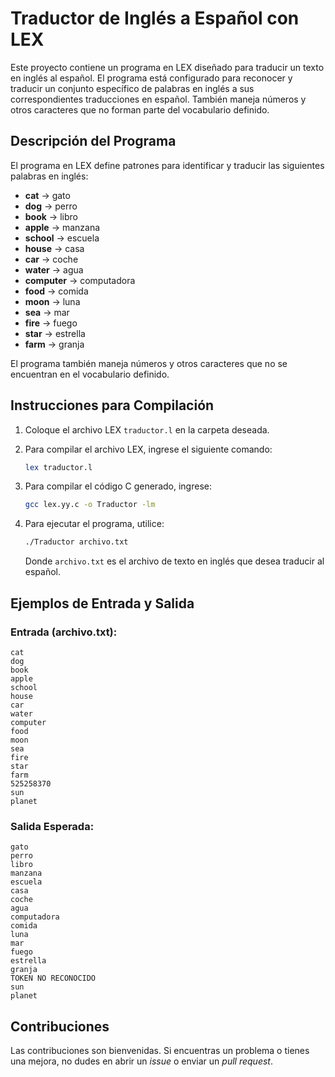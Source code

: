 # Traductor de Inglés a Español con LEX

Este proyecto contiene un programa en LEX diseñado para traducir un texto en inglés al español. El programa está configurado para reconocer y traducir un conjunto específico de palabras en inglés a sus correspondientes traducciones en español. También maneja números y otros caracteres que no forman parte del vocabulario definido.

## Descripción del Programa

El programa en LEX define patrones para identificar y traducir las siguientes palabras en inglés:

- **cat** -> gato
- **dog** -> perro
- **book** -> libro
- **apple** -> manzana
- **school** -> escuela
- **house** -> casa
- **car** -> coche
- **water** -> agua
- **computer** -> computadora
- **food** -> comida
- **moon** -> luna
- **sea** -> mar
- **fire** -> fuego
- **star** -> estrella
- **farm** -> granja

El programa también maneja números y otros caracteres que no se encuentran en el vocabulario definido.

## Instrucciones para Compilación

1. Coloque el archivo LEX `traductor.l` en la carpeta deseada.

2. Para compilar el archivo LEX, ingrese el siguiente comando:

    ```bash
    lex traductor.l
    ```

3. Para compilar el código C generado, ingrese:

    ```bash
    gcc lex.yy.c -o Traductor -lm
    ```

4. Para ejecutar el programa, utilice:

    ```bash
    ./Traductor archivo.txt
    ```

   Donde `archivo.txt` es el archivo de texto en inglés que desea traducir al español.

## Ejemplos de Entrada y Salida

### Entrada (archivo.txt):

```
cat
dog
book
apple
school
house
car
water
computer
food
moon
sea
fire
star
farm
525258370
sun
planet
```

### Salida Esperada:

```
gato
perro
libro
manzana
escuela
casa
coche
agua
computadora
comida
luna
mar
fuego
estrella
granja
TOKEN NO RECONOCIDO
sun
planet
```

## Contribuciones

Las contribuciones son bienvenidas. Si encuentras un problema o tienes una mejora, no dudes en abrir un *issue* o enviar un *pull request*.
